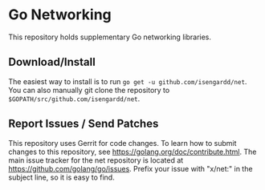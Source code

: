 # Go Networking

This repository holds supplementary Go networking libraries.

## Download/Install

The easiest way to install is to run `go get -u github.com/isengardd/net`. You can
also manually git clone the repository to `$GOPATH/src/github.com/isengardd/net`.

## Report Issues / Send Patches

This repository uses Gerrit for code changes. To learn how to submit
changes to this repository, see https://golang.org/doc/contribute.html.
The main issue tracker for the net repository is located at
https://github.com/golang/go/issues. Prefix your issue with "x/net:" in the
subject line, so it is easy to find.

